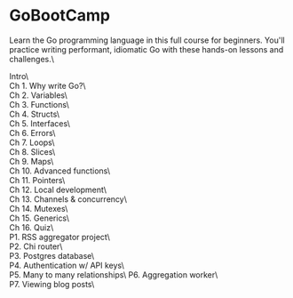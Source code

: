 # GoBootCamp
Learn the Go programming language in this full course for beginners. You'll practice writing performant, idiomatic Go with these hands-on lessons and challenges.\ 


 Intro\   
 Ch 1. Why write Go?\  
 Ch 2. Variables\  
 Ch 3. Functions\  
 Ch 4. Structs\  
 Ch 5. Interfaces\  
 Ch 6. Errors\  
 Ch 7. Loops\  
 Ch 8. Slices\  
 Ch 9. Maps\  
 Ch 10. Advanced functions\  
 Ch 11. Pointers\  
 Ch 12. Local development\  
 Ch 13. Channels & concurrency\  
 Ch 14. Mutexes\  
 Ch 15. Generics\  
 Ch 16. Quiz\  
 P1. RSS aggregator project\  
 P2. Chi router\  
 P3. Postgres database\  
 P4. Authentication w/ API keys\  
 P5. Many to many relationships\ 
 P6. Aggregation worker\  
 P7. Viewing blog posts\  
